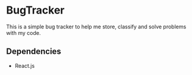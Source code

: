 # BugTracker
This is a simple bug tracker to help me store, classify and solve problems with my code.


## Dependencies
 - React.js
